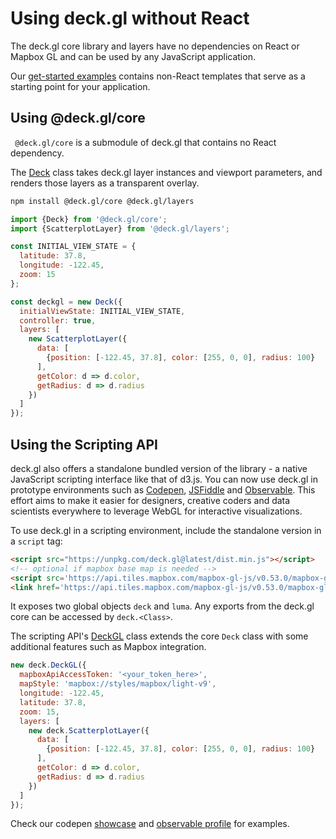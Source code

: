 # Using deck.gl without React

The deck.gl core library and layers have no dependencies on React or Mapbox GL and can be used by any JavaScript application.

Our [get-started examples](https://github.com/uber/deck.gl/tree/7.3-release/examples/get-started) contains non-React templates that serve as a starting point for your application.


## Using @deck.gl/core

` @deck.gl/core` is a submodule of deck.gl that contains no React dependency.

The [Deck](/docs/api-reference/deck.md) class takes deck.gl layer instances and viewport parameters, and renders those layers as a transparent overlay.

```bash
npm install @deck.gl/core @deck.gl/layers
```

```js
import {Deck} from '@deck.gl/core';
import {ScatterplotLayer} from '@deck.gl/layers';

const INITIAL_VIEW_STATE = {
  latitude: 37.8,
  longitude: -122.45,
  zoom: 15
};

const deckgl = new Deck({
  initialViewState: INITIAL_VIEW_STATE,
  controller: true,
  layers: [
    new ScatterplotLayer({
      data: [
        {position: [-122.45, 37.8], color: [255, 0, 0], radius: 100}
      ],
      getColor: d => d.color,
      getRadius: d => d.radius
    })
  ]
});
```

## Using the Scripting API

deck.gl also offers a standalone bundled version of the library - a native JavaScript scripting interface like that of d3.js. You can now use deck.gl in prototype environments such as [Codepen](https://codepen.io), [JSFiddle](https://jsfiddle.net) and [Observable](https://observablehq.com). This effort aims to make it easier for designers, creative coders and data scientists everywhere to leverage WebGL for interactive visualizations.

To use deck.gl in a scripting environment, include the standalone version in a `script` tag:

```html
<script src="https://unpkg.com/deck.gl@latest/dist.min.js"></script>
<!-- optional if mapbox base map is needed -->
<script src='https://api.tiles.mapbox.com/mapbox-gl-js/v0.53.0/mapbox-gl.js'></script>
<link href='https://api.tiles.mapbox.com/mapbox-gl-js/v0.53.0/mapbox-gl.css' rel='stylesheet' />
```

It exposes two global objects `deck` and `luma`. Any exports from the deck.gl core can be accessed by `deck.<Class>`.

The scripting API's [DeckGL](/docs/api-reference/standalone/deckgl.md) class extends the core `Deck` class with some additional features such as Mapbox integration.

```js
new deck.DeckGL({
  mapboxApiAccessToken: '<your_token_here>',
  mapStyle: 'mapbox://styles/mapbox/light-v9',
  longitude: -122.45,
  latitude: 37.8,
  zoom: 15,
  layers: [
    new deck.ScatterplotLayer({
      data: [
        {position: [-122.45, 37.8], color: [255, 0, 0], radius: 100}
      ],
      getColor: d => d.color,
      getRadius: d => d.radius
    })
  ]
});
```

Check our codepen [showcase](https://codepen.io/vis-gl) and [observable profile](https://beta.observablehq.com/@pessimistress) for examples.
